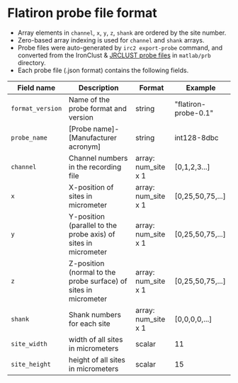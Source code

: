 # Flatiron probe file format

- Array elements in `channel`, `x`, `y`, `z`, `shank` are ordered by the site number.
- Zero-based array indexing is used for `channel` and `shank` arrays. 
- Probe files were auto-generated by `irc2 export-probe` command, and converted from the IronClust & [JRCLUST probe files](https://github.com/JaneliaSciComp/JRCLUST/wiki/Probe-file) in `matlab/prb` directory.
- Each probe file (.json format) contains the following fields.
  
|Field name |Description |Format |Example |
|----|----|----|----|
|`format_version` |Name of the probe format and version |string |"flatiron-probe-0.1" |
|`probe_name` |[Probe name]-[Manufacturer acronym] |string |int128-8dbc |
|`channel` |Channel numbers in the recording file |array: num_site x 1| [0,1,2,3...]
|`x` |X-position of sites in micrometer |array: num_site x 1| [0,25,50,75,...]
|`y` |Y-position (parallel to the probe axis) of sites in micrometer |array: num_site x 1| [0,25,50,75,...]
|`z` |Z-position (normal to the probe surface) of sites in micrometer |array: num_site x 1| [0,25,50,75,...]
|`shank`| Shank numbers for each site | array: num_site x 1| [0,0,0,0,...]
|`site_width`| width of all sites in micrometers | scalar | 11
|`site_height`| height of all sites in micrometers |scalar | 15
